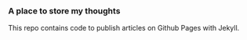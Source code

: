 ### A place to store my thoughts

This repo contains code to publish articles on Github Pages with Jekyll.
